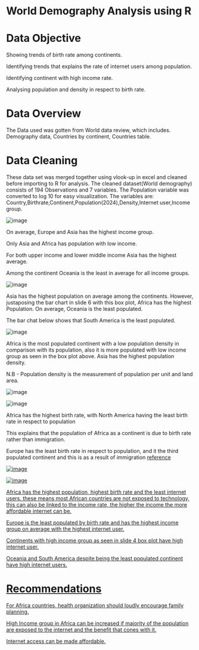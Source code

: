 # World Demography Analysis using  R

# Data Objective
 Showing trends of birth rate among continents.
 
 Identifying trends that explains the rate of internet users among population.
 
 Identifying continent with high income rate.
 
 Analysing population and density in respect to birth rate.

# Data Overview
The Data used was gotten from World data review, which includes.
Demography data, Countries by continent, Countries table. 

# Data Cleaning 
 These data set was merged together using vlook-up in excel and cleaned before importing to R for analysis. The cleaned dataset(World demography) consists of 194 Observations and 7 variables. The Population variable was converted to log 10 for easy visualization.
 The variables are:
	Country,Birthrate,Continent,Population(2024),Density,Internet user,Income group.
 
![image](https://github.com/user-attachments/assets/ec42f9e2-335b-4def-abeb-ac52217f9d95)

On average, Europe and Asia has the highest income group.

Only Asia and Africa has population with low income.

For both upper income and lower middle income Asia has the highest average.

Among the continent Oceania is  the least in average for all income groups.

![image](https://github.com/user-attachments/assets/55c157b3-8409-48be-bb32-fdcc438d8383)

Asia has the highest population on average among the continents. However, justaposing the bar chart in slide 6 with this box plot, Africa has the highest Population.
On average, Oceania is the least populated.

The bar chat below shows that  South America is the least populated.

![image](https://github.com/user-attachments/assets/65e89cc9-4cfc-408a-9d34-9d69c318241d)

Africa is the most populated continent with a low population density in comparison with its population, also it is more  populated with low income group as seen in the box plot above. Asia has the highest population density.

N.B - Population density is the measurement of population per unit and land area.

![image](https://github.com/user-attachments/assets/5f4ed392-1641-4cf1-8ffb-620aaaa8f9df)


![image](https://github.com/user-attachments/assets/66171a2e-3eaf-46fe-ac3b-36aa912bc292)

Africa has the highest birth rate, with North America having the least birth rate in respect to population

This explains that the population of Africa as a continent  is due to birth rate rather than immigration.

Europe has the least birth rate in respect to population, and it the third populated continent and this is as a result of immigration <a href="https://ec.europa.eu/eurostat/web/products-eurostat-news/w/ddn-20240711-1"> reference

  
![image](https://github.com/user-attachments/assets/70dd1086-a396-42ea-85ca-ac0512bc62c5)


![image](https://github.com/user-attachments/assets/be3bd724-a664-4a87-837e-dc13abbb2e05)


Africa has the highest population, highest birth rate and the least internet users. these means most African countries are not exposed to technology, this can also be linked to the income rate, the higher the income the more affordable internet can be.

Europe is the least populated by birth rate and has the highest income group on average with the highest internet user.

Continents with high income group as seen in slide 4 box plot have high internet user.

Oceania and South America despite being the least populated continent have high internet users.

# Recommendations

For Africa countries, health organization should loudly encourage family planning.

High Income group in Africa can be increased if majority of the population  are exposed to the internet and the benefit that cones with it.

Internet access can be made affordable.











